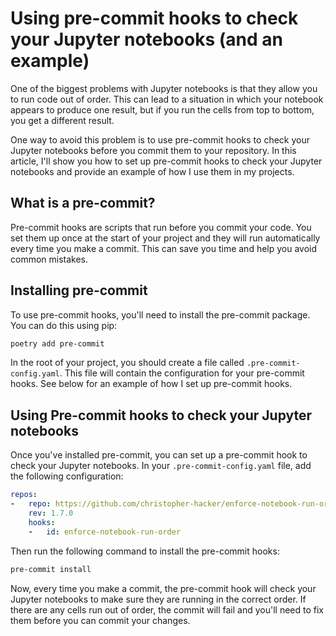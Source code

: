 # Using pre-commit hooks to check your Jupyter notebooks (and an example)

One of the biggest problems with Jupyter notebooks is that they allow you to run code out of order. This can lead to a situation in which your notebook appears to produce one result, but if you run the cells from top to bottom, you get a different result. 

One way to avoid this problem is to use pre-commit hooks to check your Jupyter notebooks before you commit them to your repository. In this article, I'll show you how to set up pre-commit hooks to check your Jupyter notebooks and provide an example of how I use them in my projects.

## What is a pre-commit? 

Pre-commit hooks are scripts that run before you commit your code. You set them up once at the start of your project and they will run automatically every time you make a commit. This can save you time and help you avoid common mistakes.

## Installing pre-commit

To use pre-commit hooks, you'll need to install the pre-commit package. You can do this using pip:

```bash
poetry add pre-commit
```

In the root of your project, you should create a file called `.pre-commit-config.yaml`. This file will contain the configuration for your pre-commit hooks. See below for an example of how I set up pre-commit hooks.

## Using Pre-commit hooks to check your Jupyter notebooks

Once you've installed pre-commit, you can set up a pre-commit hook to check your Jupyter notebooks. In your `.pre-commit-config.yaml` file, add the following configuration:

```yaml
repos:
-   repo: https://github.com/christopher-hacker/enforce-notebook-run-order
    rev: 1.7.0
    hooks:
    -   id: enforce-notebook-run-order
```

Then run the following command to install the pre-commit hooks:

```bash
pre-commit install
```

Now, every time you make a commit, the pre-commit hook will check your Jupyter notebooks to make sure they are running in the correct order. If there are any cells run out of order, the commit will fail and you'll need to fix them before you can commit your changes.
